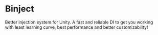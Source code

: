 # Binject
Better injection system for Unity. A fast and reliable DI to get you working with least learning curve, best performance and better customizability!
